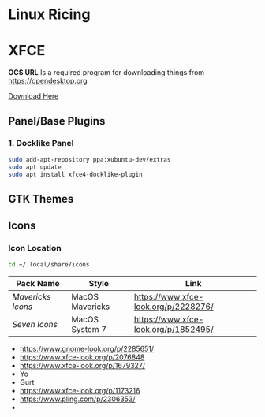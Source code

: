 # Linux Ricing


# XFCE
**OCS URL** Is a required program for downloading things from https://opendesktop.org 

[Download Here](https://ocs-dl.fra1.cdn.digitaloceanspaces.com/data/files/1467909105/ocs-url_3.1.0-0ubuntu1_amd64.deb?response-content-disposition=attachment%3B%2520ocs-url_3.1.0-0ubuntu1_amd64.deb&X-Amz-Content-Sha256=UNSIGNED-PAYLOAD&X-Amz-Algorithm=AWS4-HMAC-SHA256&X-Amz-Credential=RWJAQUNCHT7V2NCLZ2AL%2F20250731%2Fus-east-1%2Fs3%2Faws4_request&X-Amz-Date=20250731T183825Z&X-Amz-SignedHeaders=host&X-Amz-Expires=3600&X-Amz-Signature=2fda07e78f41672f7449a3c8a184e60068d02bcbc3c9d815f9a64ebfc362f233)
## Panel/Base Plugins
### 1. Docklike Panel
```sh
sudo add-apt-repository ppa:xubuntu-dev/extras  
sudo apt update  
sudo apt install xfce4-docklike-plugin
```

## GTK Themes
## Icons
### Icon Location
```sh
cd ~/.local/share/icons
```
|Pack Name|Style|Link|
|-|-|-|
|*Mavericks Icons*|MacOS Mavericks|https://www.xfce-look.org/p/2228276/|
|*Seven Icons*|MacOS System 7|https://www.xfce-look.org/p/1852495/|


- https://www.gnome-look.org/p/2285651/
- https://www.xfce-look.org/p/2076848
- https://www.xfce-look.org/p/1679327/
- Yo
- Gurt
- https://www.xfce-look.org/p/1173216
- https://www.pling.com/p/2306353/
- 

